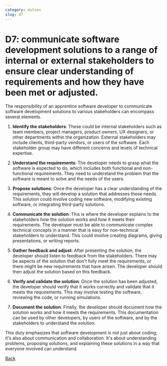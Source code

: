 ```yaml
---
category: duties
slug: d7
---
```


# D7: communicate software development solutions to a range of internal or external stakeholders to ensure clear understanding of requirements and how they have been met or adjusted.

The responsibility of an apprentice software developer to communicate software development solutions to various stakeholders can encompass several elements.

1. **Identify the stakeholders**: These could be internal stakeholders such as team members, project managers, product owners, UX designers, or other departments within the organization. External stakeholders may include clients, third-party vendors, or users of the software. Each stakeholder group may have different concerns and levels of technical expertise.

2. **Understand the requirements**: The developer needs to grasp what the software is expected to do, which includes both functional and non-functional requirements. They need to understand the problem that the software is meant to solve and the needs of the users.

3. **Propose solutions**: Once the developer has a clear understanding of the requirements, they will develop a solution that addresses these needs. This solution could involve coding new software, modifying existing software, or integrating third-party solutions.

4. **Communicate the solution**: This is where the developer explains to the stakeholders how the solution works and how it meets their requirements. The developer must be able to communicate complex technical concepts in a manner that is easy for non-technical stakeholders to understand. This could involve creating diagrams, giving presentations, or writing reports.

5. **Gather feedback and adjust**: After presenting the solution, the developer should listen to feedback from the stakeholders. There may be aspects of the solution that don't fully meet the requirements, or there might be new requirements that have arisen. The developer should then adjust the solution based on this feedback.

6. **Verify and validate the solution**: Once the solution has been adjusted, the developer should verify that it works correctly and validate that it meets the requirements. This may involve testing the software, reviewing the code, or running simulations.

7. **Document the solution**: Finally, the developer should document how the solution works and how it meets the requirements. This documentation can be used by other developers, by users of the software, and by the stakeholders to understand the solution.

This duty emphasizes that software development is not just about coding; it's also about communication and collaboration. It's about understanding problems, proposing solutions, and explaining these solutions in a way that everyone involved can understand.

[Back](../README.md)

